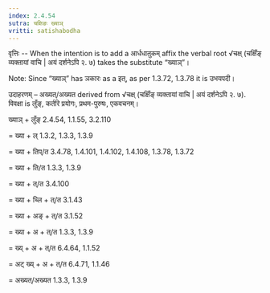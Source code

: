 ```yaml
---
index: 2.4.54
sutra: चक्षिङः ख्याञ्‌
vritti: satishabodha
---
```



वृत्तिः -- When the intention is to add a आर्धधातुकम् affix the verbal root √चक्ष् (चक्षिँङ् व्यक्तायां वाचि | अयं दर्शनेऽपि २. ७) takes the substitute “ख्याञ्”।


Note: Since “ख्याञ्” has ञकारः as a इत्, as per 1.3.72, 1.3.78 it is उभयपदी।


उदाहरणम् – अख्यत्/अख्यत derived from √चक्ष् (चक्षिँङ् व्यक्तायां वाचि | अयं दर्शनेऽपि २. ७). विवक्षा is लुँङ्, कर्तरि प्रयोगः, प्रथम-पुरुषः, एकवचनम्।


ख्याञ् + लुँङ् 2.4.54, 1.1.55, 3.2.110

= ख्या + ल् 1.3.2, 1.3.3, 1.3.9

= ख्या + तिप्/त 3.4.78, 1.4.101, 1.4.102, 1.4.108, 1.3.78, 1.3.72

= ख्या + ति/त 1.3.3, 1.3.9

= ख्या + त्/त 3.4.100

= ख्या + च्लि + त्/त 3.1.43

= ख्या + अङ् + त्/त 3.1.52

= ख्या + अ + त्/त 1.3.3, 1.3.9

= ख्य् + अ + त्/त 6.4.64, 1.1.52

= अट् ख्य् + अ + त्/त 6.4.71, 1.1.46

= अख्यत्/अख्यत 1.3.3, 1.3.9

